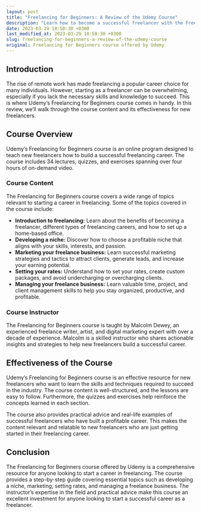 ```yaml
---
layout: post
title: "Freelancing for Beginners: A Review of the Udemy Course"
description: "Learn how to become a successful freelancer with the Freelancing for Beginners course offered by Udemy. This review outlines the course content and its effectiveness for new freelancers."
date: 2023-03-29 18:50:30 +0300
last_modified_at: 2023-03-29 18:50:30 +0300
slug: freelancing-for-beginners-a-review-of-the-udemy-course
original: Freelancing for Beginners course offered by Udemy
---
```

## Introduction
The rise of remote work has made freelancing a popular career choice for many individuals. However, starting as a freelancer can be overwhelming, especially if you lack the necessary skills and knowledge to succeed. This is where Udemy’s Freelancing for Beginners course comes in handy. In this review, we’ll walk through the course content and its effectiveness for new freelancers.

## Course Overview
Udemy’s Freelancing for Beginners course is an online program designed to teach new freelancers how to build a successful freelancing career. The course includes 34 lectures, quizzes, and exercises spanning over four hours of on-demand video.

### Course Content
The Freelancing for Beginners course covers a wide range of topics relevant to starting a career in freelancing. Some of the topics covered in the course include:

- **Introduction to freelancing:** Learn about the benefits of becoming a freelancer, different types of freelancing careers, and how to set up a home-based office.
- **Developing a niche:** Discover how to choose a profitable niche that aligns with your skills, interests, and passion.
- **Marketing your freelance business:** Learn successful marketing strategies and tactics to attract clients, generate leads, and increase your earning potential.
- **Setting your rates:** Understand how to set your rates, create custom packages, and avoid undercharging or overcharging clients.
- **Managing your freelance business:** Learn valuable time, project, and client management skills to help you stay organized, productive, and profitable.

### Course Instructor
The Freelancing for Beginners course is taught by Malcolm Dewey, an experienced freelance writer, artist, and digital marketing expert with over a decade of experience. Malcolm is a skilled instructor who shares actionable insights and strategies to help new freelancers build a successful career.

## Effectiveness of the Course
Udemy’s Freelancing for Beginners course is an effective resource for new freelancers who want to learn the skills and techniques required to succeed in the industry. The course content is well-structured, and the lessons are easy to follow. Furthermore, the quizzes and exercises help reinforce the concepts learned in each section.

The course also provides practical advice and real-life examples of successful freelancers who have built a profitable career. This makes the content relevant and relatable to new freelancers who are just getting started in their freelancing career.

## Conclusion
The Freelancing for Beginners course offered by Udemy is a comprehensive resource for anyone looking to start a career in freelancing. The course provides a step-by-step guide covering essential topics such as developing a niche, marketing, setting rates, and managing a freelance business. The instructor’s expertise in the field and practical advice make this course an excellent investment for anyone looking to start a successful career as a freelancer.